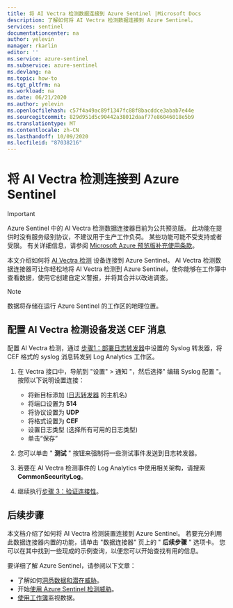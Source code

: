 ```yaml
---
title: 将 AI Vectra 检测数据连接到 Azure Sentinel |Microsoft Docs
description: 了解如何将 AI Vectra 检测数据连接到 Azure Sentinel。
services: sentinel
documentationcenter: na
author: yelevin
manager: rkarlin
editor: ''
ms.service: azure-sentinel
ms.subservice: azure-sentinel
ms.devlang: na
ms.topic: how-to
ms.tgt_pltfrm: na
ms.workload: na
ms.date: 06/21/2020
ms.author: yelevin
ms.openlocfilehash: c57f4a49ac89f1347fc88f8bacddce3abab7e44e
ms.sourcegitcommit: 829d951d5c90442a38012daaf77e86046018e5b9
ms.translationtype: MT
ms.contentlocale: zh-CN
ms.lasthandoff: 10/09/2020
ms.locfileid: "87038216"
---
```

# <a name="connect-ai-vectra-detect-to-azure-sentinel"></a>将 AI Vectra 检测连接到 Azure Sentinel

> [!IMPORTANT]
> Azure Sentinel 中的 AI Vectra 检测数据连接器目前为公共预览版。
> 此功能在提供时没有服务级别协议，不建议用于生产工作负荷。 某些功能可能不受支持或者受限。 有关详细信息，请参阅 [Microsoft Azure 预览版补充使用条款](https://azure.microsoft.com/support/legal/preview-supplemental-terms/)。

本文介绍如何将 [AI Vectra 检测](https://www.vectra.ai/product/cognito-detect) 设备连接到 Azure Sentinel。 AI Vectra 检测数据连接器可让你轻松地将 AI Vectra 检测到 Azure Sentinel，使你能够在工作簿中查看数据，使用它创建自定义警报，并将其合并以改进调查。

> [!NOTE]
> 数据将存储在运行 Azure Sentinel 的工作区的地理位置。

## <a name="configure-your-ai-vectra-detect-appliance-to-send-cef-messages"></a>配置 AI Vectra 检测设备发送 CEF 消息  

配置 AI Vectra 检测，通过 [步骤1：部署日志转发器](connect-cef-agent.md)中设置的 Syslog 转发器，将 CEF 格式的 syslog 消息转发到 Log Analytics 工作区。

1. 在 Vectra 接口中，导航到 "设置" > 通知 "，然后选择" 编辑 Syslog 配置 "。 按照以下说明设置连接：

    - 将新目标添加 ([日志转发器](connect-cef-agent.md) 的主机名) 
    - 将端口设置为 **514**
    - 将协议设置为 **UDP**
    - 将格式设置为 **CEF**
    - 设置日志类型 (选择所有可用的日志类型) 
    - 单击“保存”

2. 您可以单击 " **测试** " 按钮来强制将一些测试事件发送到日志转发器。

3. 若要在 AI Vectra 检测事件的 Log Analytics 中使用相关架构，请搜索 **CommonSecurityLog**。

4. 继续执行[步骤 3：验证连接性](connect-cef-verify.md)。

## <a name="next-steps"></a>后续步骤

本文档介绍了如何将 AI Vectra 检测装置连接到 Azure Sentinel。 若要充分利用此数据连接器内置的功能，请单击 "数据连接器" 页上的 " **后续步骤** " 选项卡。 您可以在其中找到一些现成的示例查询，以便您可以开始查找有用的信息。

要详细了解 Azure Sentinel，请参阅以下文章：

- 了解如何[洞悉数据和潜在威胁](quickstart-get-visibility.md)。
- 开始[使用 Azure Sentinel 检测威胁](tutorial-detect-threats-built-in.md)。
- [使用工作簿](tutorial-monitor-your-data.md)监视数据。
